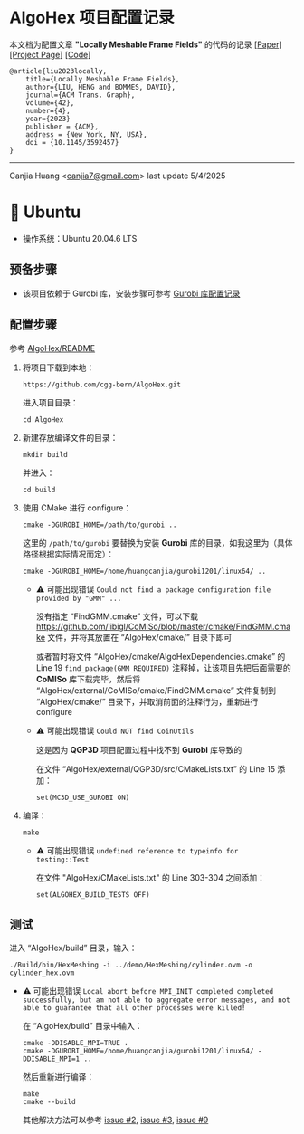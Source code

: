 # AlgoHex 项目配置记录

本文档为配置文章 **"Locally Meshable Frame Fields"** 的代码的记录 [[Paper]](https://dl.acm.org/doi/10.1145/3592457) [[Project Page]](https://www.algohex.eu/publications/locally-meshable-frame-fields/) [[Code]](https://github.com/cgg-bern/AlgoHex)

```
@article{liu2023locally,
    title={Locally Meshable Frame Fields},
    author={LIU, HENG and BOMMES, DAVID},
    journal={ACM Trans. Graph},
    volume={42},
    number={4},
    year={2023}
    publisher = {ACM},
    address = {New York, NY, USA},
    doi = {10.1145/3592457}
}
```

---

Canjia Huang <<canjia7@gmail.com>> last update 5/4/2025

# :penguin: Ubuntu

- 操作系统：Ubuntu 20.04.6 LTS

## 预备步骤

- 该项目依赖于 Gurobi 库，安装步骤可参考 [Gurobi 库配置记录](../Gurobi/)

## 配置步骤

参考 [AlgoHex/README](https://github.com/cgg-bern/AlgoHex/blob/main/README.md)

1. 将项目下载到本地：

    ```
    https://github.com/cgg-bern/AlgoHex.git
    ```

    进入项目目录：

    ```
    cd AlgoHex
    ```

2. 新建存放编译文件的目录：

    ```
    mkdir build
    ```
    并进入：

    ```
    cd build
    ```

3. 使用 CMake 进行 configure：

    ```
    cmake -DGUROBI_HOME=/path/to/gurobi ..
    ```

    这里的 `/path/to/gurobi` 要替换为安装 **Gurobi** 库的目录，如我这里为（具体路径根据实际情况而定）：

    ```
    cmake -DGUROBI_HOME=/home/huangcanjia/gurobi1201/linux64/ ..
    ```

    - :warning: 可能出现错误 `Could not find a package configuration file provided by "GMM" ...`

        没有指定 “FindGMM.cmake” 文件，可以下载 https://github.com/libigl/CoMISo/blob/master/cmake/FindGMM.cmake 文件，并将其放置在 “AlgoHex/cmake/” 目录下即可

        或者暂时将文件 “AlgoHex/cmake/AlgoHexDependencies.cmake” 的 Line 19 `find_package(GMM REQUIRED)` 注释掉，让该项目先把后面需要的 **CoMISo** 库下载完毕，然后将 “AlgoHex/external/CoMISo/cmake/FindGMM.cmake” 文件复制到 “AlgoHex/cmake/” 目录下，并取消前面的注释行为，重新进行 configure

    - :warning: 可能出现错误 `Could NOT find CoinUtils`

        这是因为 **QGP3D** 项目配置过程中找不到 **Gurobi** 库导致的

        在文件 “AlgoHex/external/QGP3D/src/CMakeLists.txt” 的 Line 15 添加：
        
        ```
        set(MC3D_USE_GUROBI ON)
        ```

4. 编译：

    ```
    make
    ```

    - :warning: 可能出现错误 `undefined reference to typeinfo for testing::Test`

        在文件 "AlgoHex/CMakeLists.txt" 的 Line 303-304 之间添加：

        ```
        set(ALGOHEX_BUILD_TESTS OFF)
        ```

## 测试

进入 “AlgoHex/build” 目录，输入：

```
./Build/bin/HexMeshing -i ../demo/HexMeshing/cylinder.ovm -o cylinder_hex.ovm
```

- :warning: 可能出现错误 `Local abort before MPI_INIT completed completed successfully, but am not able to aggregate error messages, and not able to guarantee that all other processes were killed!`

    在 “AlgoHex/build” 目录中输入：

    ```
    cmake -DDISABLE_MPI=TRUE .
    cmake -DGUROBI_HOME=/home/huangcanjia/gurobi1201/linux64/ -DDISABLE_MPI=1 ..
    ```

    然后重新进行编译：

    ```
    make
    cmake --build
    ```

    其他解决方法可以参考 [issue #2](https://github.com/cgg-bern/AlgoHex/issues/2), [issue #3](https://github.com/cgg-bern/AlgoHex/issues/3), [issue #9](https://github.com/cgg-bern/AlgoHex/issues/9)